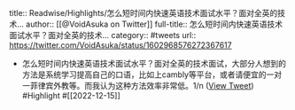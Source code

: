 title:: Readwise/Highlights/怎么短时间内快速英语技术面试水平？面对全英的技术...
author:: [[@VoidAsuka on Twitter]]
full-title:: 怎么短时间内快速英语技术面试水平？面对全英的技术...
category:: #tweets
url:: https://twitter.com/VoidAsuka/status/1602968576272367617

- 怎么短时间内快速英语技术面试水平？面对全英的技术面试，大部分人想到的方法是系统学习提高自己的口语，比如上cambly等平台，或者请便宜的一对一菲律宾外教等。而我认为这种方法效率非常低。1/n ([View Tweet](https://twitter.com/VoidAsuka/status/1602968576272367617)) #Highlight #[[2022-12-15]]